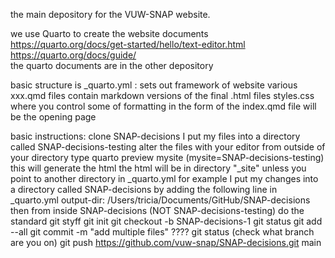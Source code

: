 the main depository for the VUW-SNAP website.<br>

we use Quarto to create the website documents <br>
https://quarto.org/docs/get-started/hello/text-editor.html <br>
https://quarto.org/docs/guide/ <br>
the quarto documents are in the other depository <br>

basic structure is
_quarto.yml : sets out framework of website
various xxx.qmd files contain markdown versions of the final .html files
styles.css where you control some of formatting in the form of 
the index.qmd file will be the opening page

basic instructions:
clone SNAP-decisions 
I put my files into a directory called SNAP-decisions-testing
alter the files with your editor
from outside of your directory type 
     quarto preview mysite (mysite=SNAP-decisions-testing)
this will generate the html
the html will be in directory "_site" unless you point to another directory in _quarto.yml 
for example I put my changes into a directory called SNAP-decisions by adding the following line in _quarto.yml
output-dir: /Users/tricia/Documents/GitHub/SNAP-decisions
then from inside SNAP-decisions (NOT SNAP-decisions-testing) do the standard git styff
git init
git checkout -b SNAP-decisions-1
git status
git add --all
git commit -m "add multiple files"
????
git status (check what branch are you on)
git push https://github.com/vuw-snap/SNAP-decisions.git main
